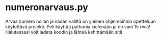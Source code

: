 # numeronarvaus.py
Arvaa numero nollan ja sadan väliltä on yleinen ohjelmoinnin opetteluun käytettävä projekti. 
Peli käyttää pythonia kielenään ja on vain 15 riviä!
Halutessasi voit ladata koodin ja lähteä kehittämään sitä.
